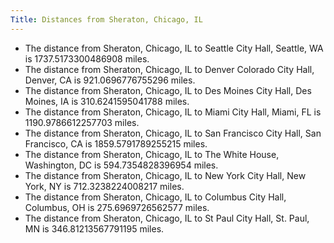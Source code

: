```yaml
---
Title: Distances from Sheraton, Chicago, IL
---
```


- The distance from Sheraton, Chicago, IL to Seattle City Hall, Seattle, WA is 1737.5173300486908 miles.
- The distance from Sheraton, Chicago, IL to Denver Colorado City Hall, Denver, CA is 921.0696776755296 miles.
- The distance from Sheraton, Chicago, IL to Des Moines City Hall, Des Moines, IA is 310.6241595041788 miles.
- The distance from Sheraton, Chicago, IL to Miami City Hall, Miami, FL is 1190.9786612257703 miles.
- The distance from Sheraton, Chicago, IL to San Francisco City Hall, San Francisco, CA is 1859.5791789255215 miles.
- The distance from Sheraton, Chicago, IL to The White House, Washington, DC is 594.7354828396954 miles.
- The distance from Sheraton, Chicago, IL to New York City Hall, New York, NY is 712.3238224008217 miles.
- The distance from Sheraton, Chicago, IL to Columbus City Hall, Columbus, OH is 275.6969726562577 miles.
- The distance from Sheraton, Chicago, IL to St Paul City Hall, St. Paul, MN is 346.81213567791195 miles.
